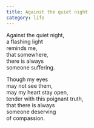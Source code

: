 ```yaml
---
title: Against the quiet night
category: life
---
```


Against the quiet night,  
a flashing light   
reminds me,  
that somewhere,  
there is always  
someone suffering.  
  
Though my eyes   
may not see them,  
may my heart stay open,  
tender with this poignant truth,  
that there is always   
someone deserving   
of compassion.  
